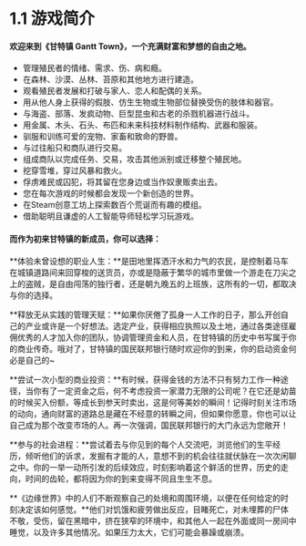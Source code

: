# 1.1 游戏简介

#### 欢迎来到《甘特镇 Gantt Town》，一个充满财富和梦想的自由之地。

- 管理殖民者的情绪、需求、伤、病和瘾。
- 在森林、沙漠、丛林、苔原和其他地方进行建造。
- 观看殖民者发展和打破与家人、恋人和配偶的关系。
- 用从他人身上获得的假肢、仿生生物或生物部位替换受伤的肢体和器官。
- 与海盗、部落、发疯动物、巨型昆虫和古老的杀戮机器进行战斗。
- 用金属、木头、石头、布匹和未来科技材料制作结构、武器和服装。
- 驯服和训练可爱的宠物、家畜和致命的野兽。
- 与过往船只和商队进行交易。
- 组成商队以完成任务、交易，攻击其他派别或迁移整个殖民地。
- 挖穿雪堆，穿过风暴和救火。
- 俘虏难民或囚犯，将其留在您身边或当作奴隶贩卖出去。
- 您在每次游戏的时候都会发现一个新创造的世界。
- 在Steam创意工坊上探索数百个荒诞而有趣的模组。
- 借助聪明且谦虚的人工智能导师轻松学习玩游戏。



#### 而作为初来甘特镇的新成员，你可以选择：



**体验未曾设想的职业人生：**是田地里挥洒汗水和力气的农民，是控制着马车在城镇道路间来回穿梭的送货员，亦或是隐蔽于繁华的城市里做一个游走在刀尖之上的盗贼，是自由闯荡的独行者，还是朝九晚五的上班族，这所有的一切，都取决与你的选择。



**释放无从实践的管理天赋：**如果你厌倦了孤身一人工作的日子，那么开创自己的产业或许是一个好想法。选定产业，获得相应执照以及土地，通过各类途径雇佣优秀的人才加入你的团队，协调管理资金和人员，在甘特镇的历史中书写属于你的商业传奇。哦对了，甘特镇的国民联邦银行随时欢迎你的到来，你的启动资金何必是自己的~



**尝试一次小型的商业投资：**有时候，获得金钱的方法不只有努力工作一种途径，当你有了一定资金之后，何不考虑投资一家潜力无限的公司呢？在它还是幼苗的时候买入份额，等成长到参天时卖出，这是何等美妙的瞬间！记得时刻关注市场的动向，通向财富的道路总是藏在不经意的转瞬之间，但如果你愿意，你也可以让自己成为那个改变市场的人。再一次强调，国民联邦银行的大门永远为您敞开！



**参与的社会进程：**尝试着去与你见到的每个人交流吧，浏览他们的生平经历，倾听他们的诉求，发掘有才能的人，意想不到的机会往往就伏脉在一次次闲聊之中。你的一举一动所引发的后续效应，时刻影响着这个鲜活的世界，历史的走向，时间的齿轮，都将因为你的到来变得不同且生生不息。



**《边缘世界》中的人们不断观察自己的处境和周围环境，以便在任何给定的时刻决定该如何感觉。**他们对饥饿和疲劳做出反应，目睹死亡，对未埋葬的尸体不敬，受伤，留在黑暗中，挤在狭窄的环境中，和其他人一起在外面或同一房间中睡觉，以及许多其他情况。如果压力太大，它们可能会暴躁或崩溃。